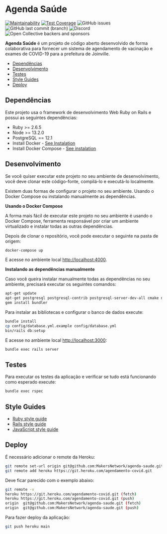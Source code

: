 # Agenda Saúde

[![Maintainability](https://api.codeclimate.com/v1/badges/e426b0c2af754e57dd10/maintainability)](https://codeclimate.com/github/MakersNetwork/agenda-saude/maintainability)
[![Test Coverage](https://api.codeclimate.com/v1/badges/e426b0c2af754e57dd10/test_coverage)](https://codeclimate.com/github/MakersNetwork/agenda-saude/test_coverage)
![GitHub issues](https://img.shields.io/github/issues/makersnetwork/agenda-saude)
![GitHub last commit (branch)](https://img.shields.io/github/last-commit/makersnetwork/agenda-saude/main)
![Discord](https://img.shields.io/discord/713401243271168023)
![Open Collective backers and sponsors](https://img.shields.io/opencollective/all/makersnetwork)

**Agenda Saúde** é um projeto de código aberto desenvolvido de forma colaborativa para fornecer
um sistema de agendamento de vacinação e exames de COVID-19 para a prefeitura de Joinville.

- [Dependências](#dependencias)
- [Desenvolvimento](#desenvolvimento)
- [Testes](#testes)
- [Style Guides](#style-guides)
- [Deploy](#deploy)

## Dependências

Este projeto usa o framework de desenvolvimento Web Ruby on Rails e possui as seguintes
dependências:

- Ruby >= 2.6.5
- Node >= 13.2.0
- PostgreSQL == 12.1
- Install Docker - [See Instalation](https://docs.docker.com/install/overview/)
- Install Docker Compose - [See instalation](https://docs.docker.com/compose/install/)

## Desenvolvimento

Se você quiser executar este projeto no seu ambiente de desenvolvimento,
você deve clonar este código-fonte, compilá-lo e executá-lo localmente.

Existem duas formas de configurar o projeto no seu ambiente. Usando o
Docker Compose ou instalando manualmente as dependências.

**Usando o Docker Compose**

A forma mais fácil de executar este projeto no seu ambiente é usando o
Docker Compose, ferramenta responsável por criar um ambiente virtualizado e
instalar todas as outras dependências.

Depois de clonar o repositório, você pode executar o seguinte na pasta de origem:

```sh
docker-compose up
```

E acesse no ambiente local [http://localhost:4000](http://localhost:4000).

**Instalando as dependências manualmente**

Caso você queira instalar manualmente todas as dependências no seu ambiente, precisará
executar os seguintes comandos:

```sh
apt-get update
apt-get postgresql postgresql-contrib postgresql-server-dev-all cmake nodejs libpq-dev
gem install bundler
```

Para instalar as bibliotecas e configurar o banco de dados execute:

```sh
bundle install
cp config/database.yml.example config/database.yml
bin/rails db:setup
```

E acesse no ambiente local [http://localhost:3000](http://localhost:3000):

```sh
bundle exec rails server
```

## Testes

Para executar os testes da aplicação e verificar se tudo está funcionando como
esperado execute:

```sh
bundle exec rspec
```

## Style Guides

- [Ruby style guide](https://github.com/bbatsov/ruby-style-guide)
- [Rails style guide](https://github.com/bbatsov/rails-style-guide)
- [JavaScript style guide](https://github.com/airbnb/javascript)

## Deploy

É necessário adicionar o remote da Heroku:

```sh
git remote set-url origin git@github.com:MakersNetwork/agenda-saude.git
git remote add heroku https://git.heroku.com/agendamento-covid.git
```

Deve ficar parecido com o exemplo abaixo:

``` sh
git remote -v
heroku https://git.heroku.com/agendamento-covid.git (fetch)
heroku https://git.heroku.com/agendamento-covid.git (push)
origin  git@github.com:MakersNetwork/agenda-saude.git (fetch)
origin  git@github.com:MakersNetwork/agenda-saude.git (push)
```

Para fazer deploy da aplicação:

```sh
git push heroku main
```
